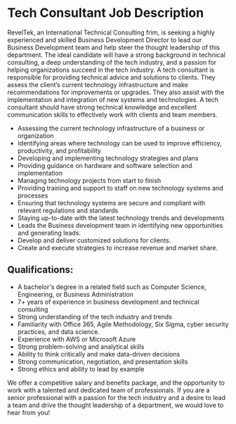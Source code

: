 # Tech Consultant Job Description 

RevelTek, an International Technical Consulting frim, is seeking a highly experienced and skilled Business Development Director to lead our Business Development team and help steer the thought leadership of this department. The ideal candidate will have a strong background in technical consulting, a deep understanding of the tech industry, and a passion for helping organizations succeed in the tech industry. A tech consultant is responsible for providing technical advice and solutions to clients. They assess the client’s current technology infrastructure and make recommendations for improvements or upgrades. They also assist with the implementation and integration of new systems and technologies. A tech consultant should have strong technical knowledge and excellent communication skills to effectively work with clients and team members.

* Assessing the current technology infrastructure of a business or organization
* Identifying areas where technology can be used to improve efficiency, productivity, and profitability
* Developing and implementing technology strategies and plans
* Providing guidance on hardware and software selection and implementation
* Managing technology projects from start to finish
* Providing training and support to staff on new technology systems and processes
* Ensuring that technology systems are secure and compliant with relevant regulations and standards
* Staying up-to-date with the latest technology trends and developments
* Leads the Business development team in identifying new opportunities and generating leads.
* Develop and deliver customized solutions for clients.
* Create and execute strategies to increase revenue and market share.

## Qualifications: 

* A bachelor's degree in a related field such as Computer Science, Engineering, or Business Administration 
* 7+ years of experience in business development and technical consulting 
* Strong understanding of the tech industry and trends 
* Familiarity with Office 365, Agile Methodology, Six Sigma, cyber security practices, and data science. 
* Experience with AWS or Microsoft Azure 
* Strong problem-solving and analytical skills 
* Ability to think critically and make data-driven decisions 
* Strong communication, negotiation, and presentation skills 
* Strong ethics and ability to lead by example 

We offer a competitive salary and benefits package, and the opportunity to work with a talented and dedicated team of professionals. If you are a senior professional with a passion for the tech industry and a desire to lead a team and drive the thought leadership of a department, we would love to hear from you! 

 
